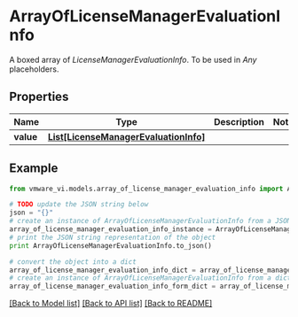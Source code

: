 # ArrayOfLicenseManagerEvaluationInfo

A boxed array of *LicenseManagerEvaluationInfo*. To be used in *Any* placeholders. 

## Properties
Name | Type | Description | Notes
------------ | ------------- | ------------- | -------------
**value** | [**List[LicenseManagerEvaluationInfo]**](LicenseManagerEvaluationInfo.md) |  | 

## Example

```python
from vmware_vi.models.array_of_license_manager_evaluation_info import ArrayOfLicenseManagerEvaluationInfo

# TODO update the JSON string below
json = "{}"
# create an instance of ArrayOfLicenseManagerEvaluationInfo from a JSON string
array_of_license_manager_evaluation_info_instance = ArrayOfLicenseManagerEvaluationInfo.from_json(json)
# print the JSON string representation of the object
print ArrayOfLicenseManagerEvaluationInfo.to_json()

# convert the object into a dict
array_of_license_manager_evaluation_info_dict = array_of_license_manager_evaluation_info_instance.to_dict()
# create an instance of ArrayOfLicenseManagerEvaluationInfo from a dict
array_of_license_manager_evaluation_info_form_dict = array_of_license_manager_evaluation_info.from_dict(array_of_license_manager_evaluation_info_dict)
```
[[Back to Model list]](../README.md#documentation-for-models) [[Back to API list]](../README.md#documentation-for-api-endpoints) [[Back to README]](../README.md)



